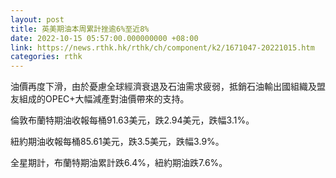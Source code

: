 ```yaml
---
layout: post
title: 英美期油本周累計挫逾6%至近8%
date: 2022-10-15 05:57:00.000000000 +08:00
link: https://news.rthk.hk/rthk/ch/component/k2/1671047-20221015.htm
categories: rthk
---
```


油價再度下滑，由於憂慮全球經濟衰退及石油需求疲弱，抵銷石油輸出國組織及盟友組成的OPEC+大幅減產對油價帶來的支持。

倫敦布蘭特期油收報每桶91.63美元，跌2.94美元，跌幅3.1%。

紐約期油收報每桶85.61美元，跌3.5美元，跌幅3.9%。

全星期計，布蘭特期油累計跌6.4%，紐約期油跌7.6%。

